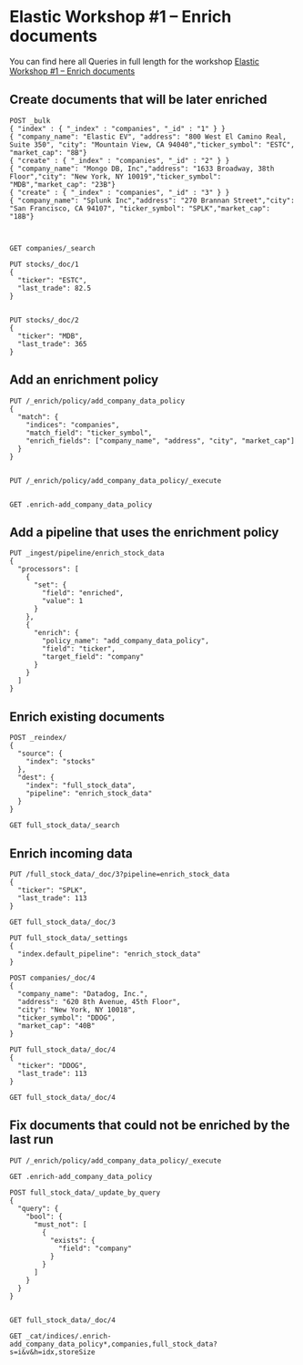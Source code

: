 # Elastic Workshop #1 – Enrich documents

You can find here all Queries in full length for the workshop [Elastic Workshop #1 – Enrich documents](https://cdax.ch/2022/01/28/elastic-workshop-1-enrich-documents/)

## Create documents that will be later enriched

```
POST _bulk
{ "index" : { "_index" : "companies", "_id" : "1" } }
{ "company_name": "Elastic EV", "address": "800 West El Camino Real, Suite 350", "city": "Mountain View, CA 94040","ticker_symbol": "ESTC", "market_cap": "8B"}
{ "create" : { "_index" : "companies", "_id" : "2" } }
{ "company_name": "Mongo DB, Inc","address": "1633 Broadway, 38th Floor","city": "New York, NY 10019","ticker_symbol": "MDB","market_cap": "23B"}
{ "create" : { "_index" : "companies", "_id" : "3" } }
{ "company_name": "Splunk Inc","address": "270 Brannan Street","city": "San Francisco, CA 94107", "ticker_symbol": "SPLK","market_cap": "18B"}



GET companies/_search

PUT stocks/_doc/1
{
  "ticker": "ESTC",
  "last_trade": 82.5
}


PUT stocks/_doc/2
{
  "ticker": "MDB",
  "last_trade": 365
}
```

## Add an enrichment policy

```
PUT /_enrich/policy/add_company_data_policy
{
  "match": {
    "indices": "companies",
    "match_field": "ticker_symbol",
    "enrich_fields": ["company_name", "address", "city", "market_cap"]
  }
}


PUT /_enrich/policy/add_company_data_policy/_execute


GET .enrich-add_company_data_policy
```

## Add a pipeline that uses the enrichment policy

```
PUT _ingest/pipeline/enrich_stock_data
{
  "processors": [
    {
      "set": {
        "field": "enriched",
        "value": 1
      }
    },
    {
      "enrich": {
        "policy_name": "add_company_data_policy",
        "field": "ticker",
        "target_field": "company"
      }
    }
  ]
}
```


## Enrich existing documents

```
POST _reindex/
{
  "source": {
    "index": "stocks"
  },
  "dest": {
    "index": "full_stock_data",
    "pipeline": "enrich_stock_data"
  }
}

GET full_stock_data/_search
```

## Enrich incoming data

```
PUT /full_stock_data/_doc/3?pipeline=enrich_stock_data
{
  "ticker": "SPLK",
  "last_trade": 113
}

GET full_stock_data/_doc/3

PUT full_stock_data/_settings
{
  "index.default_pipeline": "enrich_stock_data"
}

POST companies/_doc/4
{
  "company_name": "Datadog, Inc.",
  "address": "620 8th Avenue, 45th Floor",
  "city": "New York, NY 10018",
  "ticker_symbol": "DDOG",
  "market_cap": "40B"
}

PUT full_stock_data/_doc/4
{
  "ticker": "DDOG",
  "last_trade": 113
}

GET full_stock_data/_doc/4
```


## Fix documents that could not be enriched by the last run

```
PUT /_enrich/policy/add_company_data_policy/_execute

GET .enrich-add_company_data_policy

POST full_stock_data/_update_by_query
{
  "query": {
    "bool": {
      "must_not": [
        {
          "exists": {
            "field": "company"
          }
        }
      ]
    }
  }
}


GET full_stock_data/_doc/4

GET _cat/indices/.enrich-add_company_data_policy*,companies,full_stock_data?s=i&v&h=idx,storeSize
```

